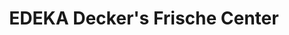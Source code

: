 ---
title: "EDEKA Decker's Frische Center"
url: /oberkirch/edeka-deckers-frische-center/
shop: Supermarkt
---